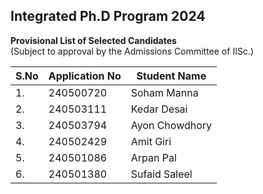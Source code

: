 ## Integrated Ph.D Program 2024

<b>Provisional List of Selected Candidates</b>
<br>(Subject to approval by the Admissions Committee of IISc.)<br>

| S.No | Application No | Student Name       |
|------|----------------|--------------------|
| 1.   | 240500720      | Soham Manna        |
| 2.   | 240503111      | Kedar Desai        |
| 3.   | 240503794      | Ayon Chowdhory     |
| 4.   | 240502429      | Amit Giri          |
| 5.   | 240501086      | Arpan Pal          |
| 6.   | 240501380      | Sufaid Saleel      |

